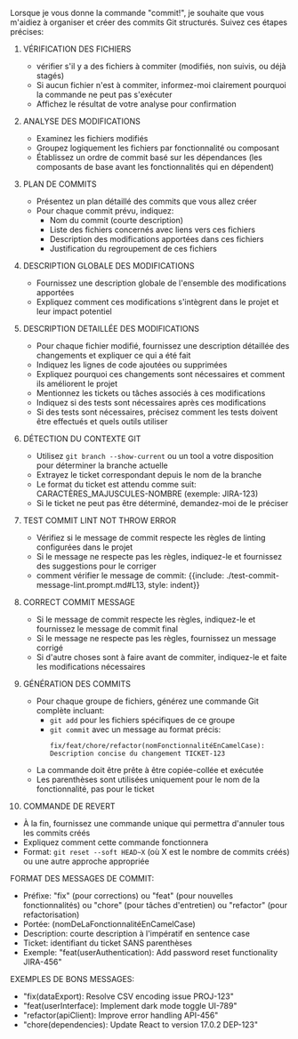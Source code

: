 Lorsque je vous donne la commande "commit!", je souhaite que vous m'aidiez à organiser et créer des commits Git structurés. Suivez ces étapes précises:

1. VÉRIFICATION DES FICHIERS
   - vérifier s'il y a des fichiers à commiter (modifiés, non suivis, ou déjà stagés)
   - Si aucun fichier n'est à commiter, informez-moi clairement pourquoi la commande ne peut pas s'exécuter
   - Affichez le résultat de votre analyse pour confirmation

2. ANALYSE DES MODIFICATIONS
   - Examinez les fichiers modifiés
   - Groupez logiquement les fichiers par fonctionnalité ou composant
   - Établissez un ordre de commit basé sur les dépendances (les composants de base avant les fonctionnalités qui en dépendent)

3. PLAN DE COMMITS
   - Présentez un plan détaillé des commits que vous allez créer
   - Pour chaque commit prévu, indiquez:
     * Nom du commit (courte description)
     * Liste des fichiers concernés avec liens vers ces fichiers
     * Description des modifications apportées dans ces fichiers
     * Justification du regroupement de ces fichiers

4. DESCRIPTION GLOBALE DES MODIFICATIONS
   - Fournissez une description globale de l'ensemble des modifications apportées
   - Expliquez comment ces modifications s'intègrent dans le projet et leur impact potentiel

5. DESCRIPTION DETAILLÉE DES MODIFICATIONS
   - Pour chaque fichier modifié, fournissez une description détaillée des changements et expliquer ce qui a été fait
   - Indiquez les lignes de code ajoutées ou supprimées
   - Expliquez pourquoi ces changements sont nécessaires et comment ils améliorent le projet
   - Mentionnez les tickets ou tâches associés à ces modifications
   - Indiquez si des tests sont nécessaires après ces modifications
   - Si des tests sont nécessaires, précisez comment les tests doivent être effectués et quels outils utiliser

6. DÉTECTION DU CONTEXTE GIT
   - Utilisez `git branch --show-current` ou un tool a votre disposition pour déterminer la branche actuelle
   - Extrayez le ticket correspondant depuis le nom de la branche
   - Le format du ticket est attendu comme suit: CARACTÈRES_MAJUSCULES-NOMBRE (exemple: JIRA-123)
   - Si le ticket ne peut pas être déterminé, demandez-moi de le préciser

7. TEST COMMIT LINT NOT THROW ERROR
   - Vérifiez si le message de commit respecte les règles de linting configurées dans le projet
   - Si le message ne respecte pas les règles, indiquez-le et fournissez des suggestions pour le corriger
   - comment vérifier le message de commit: 
     {{include: ./test-commit-message-lint.prompt.md#L13, style: indent}}

8. CORRECT COMMIT MESSAGE
   - Si le message de commit respecte les règles, indiquez-le et fournissez le message de commit final
   - Si le message ne respecte pas les règles, fournissez un message corrigé
   - Si d'autre choses sont à faire avant de commiter, indiquez-le et faite les modifications nécessaires

9. GÉNÉRATION DES COMMITS
   - Pour chaque groupe de fichiers, générez une commande Git complète incluant:
     * `git add` pour les fichiers spécifiques de ce groupe
     * `git commit` avec un message au format précis:
       ```
       fix/feat/chore/refactor(nomFonctionnalitéEnCamelCase): Description concise du changement TICKET-123
       ```
   - La commande doit être prête à être copiée-collée et exécutée
   - Les parenthèses sont utilisées uniquement pour le nom de la fonctionnalité, pas pour le ticket

10. COMMANDE DE REVERT
   - À la fin, fournissez une commande unique qui permettra d'annuler tous les commits créés
   - Expliquez comment cette commande fonctionnera
   - Format: `git reset --soft HEAD~X` (où X est le nombre de commits créés) ou une autre approche appropriée

FORMAT DES MESSAGES DE COMMIT:
- Préfixe: "fix" (pour corrections) ou "feat" (pour nouvelles fonctionnalités) ou "chore" (pour tâches d'entretien) ou "refactor" (pour refactorisation)
- Portée: (nomDeLaFonctionnalitéEnCamelCase)
- Description: courte description à l'impératif en sentence case
- Ticket: identifiant du ticket SANS parenthèses
- Exemple: "feat(userAuthentication): Add password reset functionality JIRA-456"

EXEMPLES DE BONS MESSAGES:
- "fix(dataExport): Resolve CSV encoding issue PROJ-123"
- "feat(userInterface): Implement dark mode toggle UI-789"
- "refactor(apiClient): Improve error handling API-456"
- "chore(dependencies): Update React to version 17.0.2 DEP-123"